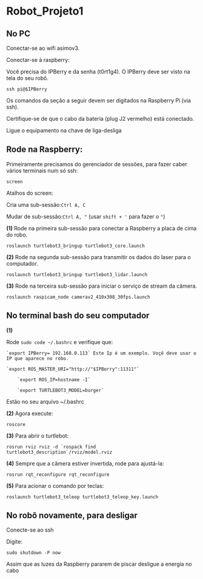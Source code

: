 # Robot_Projeto1

## No PC

Conectar-se ao wifi asimov3.



Conectar-se à raspberry:

Você precisa do IPBerry e da senha (t0rt1g4). O IPBerry deve ser visto na tela do seu robô.

    ssh pi@$IPBerry
    
Os comandos da seção a seguir devem ser digitados na Raspberry Pi (via ssh).

Certifique-se de que o cabo da bateria (plug J2 vermelho) está conectado.

Ligue o equipamento na chave de liga-desliga


## Rode na Raspberry:

Primeiramente precisamos do gerenciador de sessões, para fazer caber vários terminais num só ssh:

    screen
  
Atalhos do screen:

Cria uma sub-sessão:`Ctrl A, C`

Mudar de sub-sessão:`Ctrl A, "` (usar `shift + '` para fazer o `"`)

**(1)** Rode na primeira sub-sessão para conectar a Raspberry a placa de cima do robo.
  
    roslaunch turtlebot3_bringup turtlebot3_core.launch

**(2)** Rode na segunda sub-sessão para transmitir os dados do laser para o computador.

    roslaunch turtlebot3_bringup turtlebot3_lidar.launch

**(3)** Rode na terceira sub-sessão para iniciar o serviço de stream da câmera.

    roslaunch raspicam_node camerav2_410x308_30fps.launch

## No terminal bash do seu computador

**(1)**

Rode `sudo code ~/.bashrc` e verifique que:

	`export IPBerry= 192.168.0.113` Este Ip é um exemplo. Voçê deve usar o IP que aparece no robo.

	`export ROS_MASTER_URI="http://"$IPBerry":11311"`

        `export ROS_IP=hostname -I`
	
        `export TURTLEBOT3_MODEL=burger`
	
Estão no seu arquivo ~/.bashrc
        
**(2)** Agora execute:

    roscore

**(3)** Para abrir o turtlebot:

    rosrun rviz rviz -d `rospack find turtlebot3_description`/rviz/model.rviz

**(4)** Sempre que a câmera estiver invertida, rode para ajustá-la:

    rosrun rqt_reconfigure rqt_reconfigure

**(5)** Para acionar o comando por teclas:

    roslaunch turtlebot3_teleop turtlebot3_teleop_key.launch
        
## No robô novamente, para desligar

Conecte-se ao ssh

Digite:

	sudo shutdown -P now

Assim que as luzes da Raspberry pararem de piscar desligue a energia no cabo
